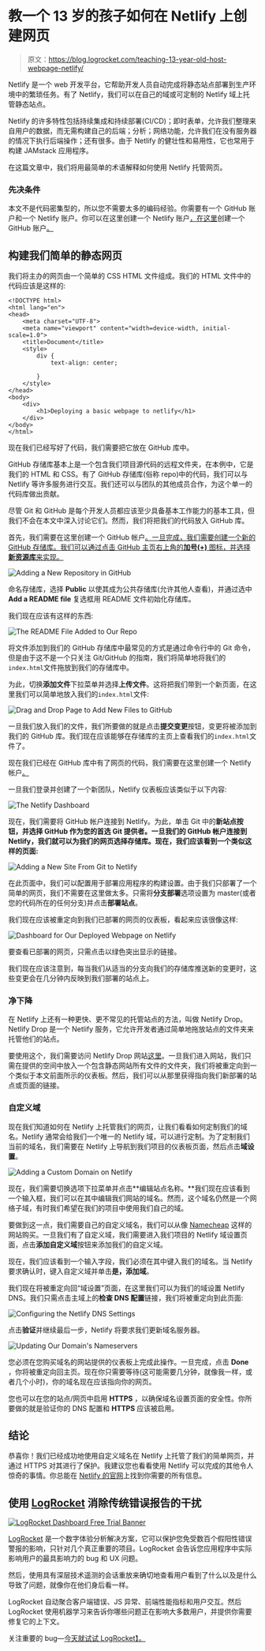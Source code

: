 # 教一个 13 岁的孩子如何在 Netlify 上创建网页

> 原文：<https://blog.logrocket.com/teaching-13-year-old-host-webpage-netlify/>

Netlify 是一个 web 开发平台，它帮助开发人员自动完成将静态站点部署到生产环境中的繁琐任务。有了 Netlify，我们可以在自己的域或可定制的 Netlify 域上托管静态站点。

Netlify 的许多特性包括持续集成和持续部署(CI/CD)；即时表单，允许我们整理来自用户的数据，而无需构建自己的后端；分析；网络功能，允许我们在没有服务器的情况下执行后端操作；还有很多。由于 Netlify 的健壮性和易用性，它也常用于构建 JAMstack 应用程序。

在这篇文章中，我们将用最简单的术语解释如何使用 Netlify 托管网页。

### 先决条件

本文不是代码密集型的，所以您不需要太多的编码经验。你需要有一个 GitHub 账户和一个 Netlify 账户。你可以在这里创建一个 Netlify 账户[，在这里](https://app.netlify.com/signup/email)创建一个 GitHub 账户[。](https://www.github.com)

## 构建我们简单的静态网页

我们将主办的网页由一个简单的 CSS HTML 文件组成。我们的 HTML 文件中的代码应该是这样的:

```
<!DOCTYPE html>
<html lang="en">
<head>
    <meta charset="UTF-8">
    <meta name="viewport" content="width=device-width, initial-scale=1.0">
    <title>Document</title>
    <style>
        div {
            text-align: center;

        }
    </style>
</head>
<body>
    <div>
        <h1>Deploying a basic webpage to netlify</h1>
    </div>
</body>
</html>
```

现在我们已经写好了代码，我们需要把它放在 GitHub 库中。

GitHub 存储库基本上是一个包含我们项目源代码的远程文件夹，在本例中，它是我们的 HTML 和 CSS。有了 GitHub 存储库(俗称 repo)中的代码，我们可以与 Netlify 等许多服务进行交互。我们还可以与团队的其他成员合作，为这个单一的代码库做出贡献。

尽管 Git 和 GitHub 是每个开发人员都应该至少具备基本工作能力的基本工具，但我们不会在本文中深入讨论它们。然而，我们将把我们的代码放入 GitHub 库。

首先，我们需要在这里创建一个 GitHub 帐户[。一旦完成，我们需要创建一个新的 GitHub 存储库。我们可以通过点击 GitHub 主页右上角的**加号(+)** 图标，并选择**新资源库**来实现。](https://github.com)

![Adding a New Repository in GitHub](img/0f60dff09351f18358897cd20a37805e.png)

命名存储库，选择 **Public** 以使其成为公共存储库(允许其他人查看)，并通过选中 **Add a README file** 复选框用 README 文件初始化存储库。

我们现在应该有这样的东西:

![The README File Added to Our Repo](img/0941427e55c56af1f3b75c531c289cd1.png)

将文件添加到我们的 GitHub 存储库中最常见的方式是通过命令行中的 Git 命令，但是由于这不是一个只关注 Git/GitHub 的指南，我们将简单地将我们的`index.html`文件拖放到我们的存储库中。

为此，切换**添加文件**下拉菜单并选择**上传文件**。这将把我们带到一个新页面，在这里我们可以简单地放入我们的`index.html`文件:

![Drag and Drop Page to Add New Files to GitHub](img/60da97d418868b922e471c65e17bcaa7.png)

一旦我们放入我们的文件，我们所要做的就是点击**提交变更**按钮，变更将被添加到我们的 GitHub 库。我们现在应该能够在存储库的主页上查看我们的`index.html`文件了。

现在我们已经在 GitHub 库中有了网页的代码，我们需要在这里创建一个 Netlify 帐户[。](https://app.netlify.com/signup/email)

一旦我们登录并创建了一个新团队，Netlify 仪表板应该类似于以下内容:

![The Netlify Dashboard](img/94ff60bd20fbf9e0f8ff365904d47ff8.png)

现在，我们需要将 GitHub 帐户连接到 Netlify。为此，单击 Git 中的**新站点按钮，并选择 GitHub 作为您的首选 Git 提供者。一旦我们的 GitHub 帐户连接到 Netlify，我们就可以为我们的网页选择存储库。现在，我们应该看到一个类似这样的页面:**

![Adding a New Site From Git to Netlify](img/9df2c87a7afd65e68652bff62e386907.png)

在此页面中，我们可以配置用于部署应用程序的构建设置。由于我们只部署了一个简单的网页，我们不需要在这里做太多。只需将**分支部署**选项设置为 master(或者您的代码所在的任何分支)并点击**部署站点**。

我们现在应该被重定向到我们已部署的网页的仪表板，看起来应该很像这样:

![Dashboard for Our Deployed Webpage on Netlify](img/4fdb84ccbefd3f35cdc1c9af277733a2.png)

要查看已部署的网页，只需点击以绿色突出显示的链接。

我们现在应该注意到，每当我们从适当的分支向我们的存储库推送新的变更时，这些变更会在几分钟内反映到我们部署的站点上。

### 净下降

在 Netlify 上还有一种更快、更不常见的托管站点的方法，叫做 Netlify Drop。Netlify Drop 是一个 Netlify 服务，它允许开发者通过简单地拖放站点的文件夹来托管他们的站点。

要使用这个，我们需要访问 Netlify Drop 网站[这里](https://app.netlify.com/drop)。一旦我们进入网站，我们只需在提供的空间中放入一个包含静态网站所有文件的文件夹，我们将被重定向到一个类似于本文前面所示的仪表板。然后，我们可以从那里获得指向我们新部署的站点或页面的链接。

### 自定义域

现在我们知道如何在 Netlify 上托管我们的网页，让我们看看如何定制我们的域名。Netlify 通常会给我们一个唯一的 Netlify 域，可以进行定制。为了定制我们当前的域名，我们需要在 Netlify 上导航到我们项目的仪表板页面，然后点击**域设置**。

![Adding a Custom Domain on Netlify](img/3cb3b10400ac00f02702be199a9714cd.png)

现在，我们需要切换选项下拉菜单并点击**编辑站点名称。**我们现在应该看到一个输入框，我们可以在其中编辑我们网站的域名。然而，这个域名仍然是一个网络子域，有时我们希望在我们的项目中使用我们自己的域。

要做到这一点，我们需要自己的自定义域名，我们可以从像 [Namecheap](http://namecheap.com) 这样的网站购买。一旦我们有了自定义域，我们需要进入我们项目的 Netlify 域设置页面，点击**添加自定义域**按钮来添加我们的自定义域。

现在，我们应该看到一个输入字段，我们必须在其中键入我们的域名。当 Netlify 要求确认时，键入自定义域并单击**是，添加域**。

我们现在将被重定向回“域设置”页面，在这里我们可以为我们的域设置 Netlify DNS。我们只需点击主域上的**检查 DNS 配置**链接，我们将被重定向到此页面:

![Configuring the Netlify DNS Settings](img/856fe71af1f0119bdc2b6afbdb5885c7.png)

点击**验证**并继续最后一步，Netlify 将要求我们更新域名服务器。

![Updating Our Domain's Nameservers](img/8296f8a0457d64f2ad1276d3fb70f044.png)

您必须在您购买域名的网站提供的仪表板上完成此操作。一旦完成，点击 **Done** ，你将被重定向回主页。现在你只需要等待(这可能需要几分钟，就像我一样，或者几个小时)，你的域名现在应该指向你的网页。

您也可以在您的站点/网页中启用 **HTTPS** ，以确保域名设置页面的安全性。你所要做的就是验证你的 DNS 配置和 **HTTPS** 应该被启用。

## 结论

恭喜你！我们已经成功地使用自定义域名在 Netlify 上托管了我们的简单网页，并通过 HTTPS 对其进行了保护。我建议您也看看使用 Netlify 可以完成的其他令人惊奇的事情。你总能在 [Netlify 的官网](https://netlify.com)上找到你需要的所有信息。

## 使用 [LogRocket](https://lp.logrocket.com/blg/signup) 消除传统错误报告的干扰

[![LogRocket Dashboard Free Trial Banner](img/d6f5a5dd739296c1dd7aab3d5e77eeb9.png)](https://lp.logrocket.com/blg/signup)

[LogRocket](https://lp.logrocket.com/blg/signup) 是一个数字体验分析解决方案，它可以保护您免受数百个假阳性错误警报的影响，只针对几个真正重要的项目。LogRocket 会告诉您应用程序中实际影响用户的最具影响力的 bug 和 UX 问题。

然后，使用具有深层技术遥测的会话重放来确切地查看用户看到了什么以及是什么导致了问题，就像你在他们身后看一样。

LogRocket 自动聚合客户端错误、JS 异常、前端性能指标和用户交互。然后 LogRocket 使用机器学习来告诉你哪些问题正在影响大多数用户，并提供你需要修复它的上下文。

关注重要的 bug—[今天就试试 LogRocket】。](https://lp.logrocket.com/blg/signup-issue-free)